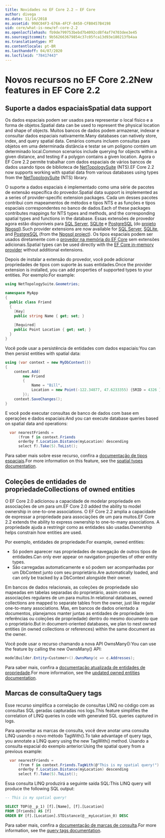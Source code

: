 ```yaml
---
title: Novidades no EF Core 2.2 – EF Core
author: divega
ms.date: 11/14/2018
ms.assetid: 998C04F3-676A-4FCF-8450-CFB0457B4198
uid: core/what-is-new/ef-core-2.2
ms.openlocfilehash: fb9de799753bebd7b4092cd8f4af74703dee3e45
ms.sourcegitcommit: 9b562663679854c37c05fca13d93e180213fb4aa
ms.translationtype: MT
ms.contentlocale: pt-BR
ms.lasthandoff: 04/07/2020
ms.locfileid: "78417443"
---
```

# <a name="new-features-in-ef-core-22"></a><span data-ttu-id="794df-102">Novos recursos no EF Core 2.2</span><span class="sxs-lookup"><span data-stu-id="794df-102">New features in EF Core 2.2</span></span>

## <a name="spatial-data-support"></a><span data-ttu-id="794df-103">Suporte a dados espaciais</span><span class="sxs-lookup"><span data-stu-id="794df-103">Spatial data support</span></span>

<span data-ttu-id="794df-104">Os dados espaciais podem ser usados para representar o local físico e a forma de objetos.</span><span class="sxs-lookup"><span data-stu-id="794df-104">Spatial data can be used to represent the physical location and shape of objects.</span></span>
<span data-ttu-id="794df-105">Muitos bancos de dados podem armazenar, indexar e consultar dados espaciais nativamente.</span><span class="sxs-lookup"><span data-stu-id="794df-105">Many databases can natively store, index, and query spatial data.</span></span>
<span data-ttu-id="794df-106">Cenários comuns incluem consultas para objetos em uma determinada distância e testar se um polígono contém um determinado local.</span><span class="sxs-lookup"><span data-stu-id="794df-106">Common scenarios include querying for objects within a given distance, and testing if a polygon contains a given location.</span></span>
<span data-ttu-id="794df-107">Agora o EF Core 2.2 permite trabalhar com dados espaciais de vários bancos de dados usando tipos de biblioteca de [NetTopologySuite](https://github.com/NetTopologySuite/NetTopologySuite) (NTS).</span><span class="sxs-lookup"><span data-stu-id="794df-107">EF Core 2.2 now supports working with spatial data from various databases using types from the [NetTopologySuite](https://github.com/NetTopologySuite/NetTopologySuite) (NTS) library.</span></span>

<span data-ttu-id="794df-108">O suporte a dados espaciais é implementado como uma série de pacotes de extensão específica do provedor.</span><span class="sxs-lookup"><span data-stu-id="794df-108">Spatial data support is implemented as a series of provider-specific extension packages.</span></span>
<span data-ttu-id="794df-109">Cada um desses pacotes contribui com mapeamentos de métodos e tipos NTS e as funções e tipos espaciais correspondentes no banco de dados.</span><span class="sxs-lookup"><span data-stu-id="794df-109">Each of these packages contributes mappings for NTS types and methods, and the corresponding spatial types and functions in the database.</span></span>
<span data-ttu-id="794df-110">Essas extensões de provedor agora estão disponíveis para [SQL Server](https://www.nuget.org/packages/Microsoft.EntityFrameworkCore.SqlServer.NetTopologySuite/), [SQLite](https://www.nuget.org/packages/Microsoft.EntityFrameworkCore.Sqlite.NetTopologySuite/) e [PostgreSQL](https://www.nuget.org/packages/Npgsql.EntityFrameworkCore.PostgreSQL.NetTopologySuite/) (do [projeto Npgsql](https://www.npgsql.org/)).</span><span class="sxs-lookup"><span data-stu-id="794df-110">Such provider extensions are now available for [SQL Server](https://www.nuget.org/packages/Microsoft.EntityFrameworkCore.SqlServer.NetTopologySuite/), [SQLite](https://www.nuget.org/packages/Microsoft.EntityFrameworkCore.Sqlite.NetTopologySuite/), and [PostgreSQL](https://www.nuget.org/packages/Npgsql.EntityFrameworkCore.PostgreSQL.NetTopologySuite/) (from the [Npgsql project](https://www.npgsql.org/)).</span></span>
<span data-ttu-id="794df-111">Os tipos espaciais podem ser usados diretamente com o [provedor na memória do EF Core](xref:core/providers/in-memory/index) sem extensões adicionais.</span><span class="sxs-lookup"><span data-stu-id="794df-111">Spatial types can be used directly with the [EF Core in-memory provider](xref:core/providers/in-memory/index) without additional extensions.</span></span>

<span data-ttu-id="794df-112">Depois de instalar a extensão do provedor, você pode adicionar propriedades de tipos com suporte às suas entidades.</span><span class="sxs-lookup"><span data-stu-id="794df-112">Once the provider extension is installed, you can add properties of supported types to your entities.</span></span> <span data-ttu-id="794df-113">Por exemplo:</span><span class="sxs-lookup"><span data-stu-id="794df-113">For example:</span></span>

``` csharp
using NetTopologySuite.Geometries;

namespace MyApp
{
  public class Friend
  {
    [Key]
    public string Name { get; set; }
  
    [Required]
    public Point Location { get; set; }
  }
}
```

<span data-ttu-id="794df-114">Você pode usar a persistência de entidades com dados espaciais:</span><span class="sxs-lookup"><span data-stu-id="794df-114">You can then persist entities with spatial data:</span></span>

``` csharp
using (var context = new MyDbContext())
{
    context.Add(
        new Friend
        {
            Name = "Bill",
            Location = new Point(-122.34877, 47.6233355) {SRID = 4326 }
        });
    context.SaveChanges();
}
```

<span data-ttu-id="794df-115">E você pode executar consultas de banco de dados com base em operações e dados espaciais:</span><span class="sxs-lookup"><span data-stu-id="794df-115">And you can execute database queries based on spatial data and operations:</span></span>

``` csharp
  var nearestFriends =
      (from f in context.Friends
      orderby f.Location.Distance(myLocation) descending
      select f).Take(5).ToList();
```

<span data-ttu-id="794df-116">Para saber mais sobre esse recurso, confira a [documentação de tipos espaciais](xref:core/modeling/spatial).</span><span class="sxs-lookup"><span data-stu-id="794df-116">For more information on this feature, see the [spatial types documentation](xref:core/modeling/spatial).</span></span>

## <a name="collections-of-owned-entities"></a><span data-ttu-id="794df-117">Coleções de entidades de propriedade</span><span class="sxs-lookup"><span data-stu-id="794df-117">Collections of owned entities</span></span>

<span data-ttu-id="794df-118">O EF Core 2.0 adicionou a capacidade de modelar propriedade em associações de um para um.</span><span class="sxs-lookup"><span data-stu-id="794df-118">EF Core 2.0 added the ability to model ownership in one-to-one associations.</span></span>
<span data-ttu-id="794df-119">O EF Core 2.2 amplia a capacidade de expressar a propriedade para associações de um para muitos.</span><span class="sxs-lookup"><span data-stu-id="794df-119">EF Core 2.2 extends the ability to express ownership to one-to-many associations.</span></span>
<span data-ttu-id="794df-120">A propriedade ajuda a restringir como as entidades são usadas.</span><span class="sxs-lookup"><span data-stu-id="794df-120">Ownership helps constrain how entities are used.</span></span>

<span data-ttu-id="794df-121">Por exemplo, entidades de propriedade:</span><span class="sxs-lookup"><span data-stu-id="794df-121">For example, owned entities:</span></span>

- <span data-ttu-id="794df-122">Só podem aparecer nas propriedades de navegação de outros tipos de entidades.</span><span class="sxs-lookup"><span data-stu-id="794df-122">Can only ever appear on navigation properties of other entity types.</span></span>
- <span data-ttu-id="794df-123">São carregadas automaticamente e só podem ser acompanhadas por um DbContext junto com seu proprietário.</span><span class="sxs-lookup"><span data-stu-id="794df-123">Are automatically loaded, and can only be tracked by a DbContext alongside their owner.</span></span>

<span data-ttu-id="794df-124">Em bancos de dados relacionais, as coleções de propriedade são mapeadas em tabelas separadas do proprietário, assim como as associações regulares de um para muitos.</span><span class="sxs-lookup"><span data-stu-id="794df-124">In relational databases, owned collections are mapped to separate tables from the owner, just like regular one-to-many associations.</span></span>
<span data-ttu-id="794df-125">Mas, em bancos de dados orientado a documentos, planejamos manter juntas as entidades de propriedade (em referências ou coleções de propriedade) dentro do mesmo documento que o proprietário.</span><span class="sxs-lookup"><span data-stu-id="794df-125">But in document-oriented databases, we plan to nest owned entities (in owned collections or references) within the same document as the owner.</span></span>

<span data-ttu-id="794df-126">Você pode usar o recurso chamando a nova API OwnsMany():</span><span class="sxs-lookup"><span data-stu-id="794df-126">You can use the feature by calling the new OwnsMany() API:</span></span>

``` csharp
modelBuilder.Entity<Customer>().OwnsMany(c => c.Addresses);
```

<span data-ttu-id="794df-127">Para saber mais, confira a [documentação atualizada de entidades de propriedade](xref:core/modeling/owned-entities#collections-of-owned-types).</span><span class="sxs-lookup"><span data-stu-id="794df-127">For more information, see the [updated owned entities documentation](xref:core/modeling/owned-entities#collections-of-owned-types).</span></span>

## <a name="query-tags"></a><span data-ttu-id="794df-128">Marcas de consulta</span><span class="sxs-lookup"><span data-stu-id="794df-128">Query tags</span></span>

<span data-ttu-id="794df-129">Esse recurso simplifica a correlação de consultas LINQ no código com as consultas SQL geradas capturadas nos logs.</span><span class="sxs-lookup"><span data-stu-id="794df-129">This feature simplifies the correlation of LINQ queries in code with generated SQL queries captured in logs.</span></span>

<span data-ttu-id="794df-130">Para aproveitar as marcas de consulta, você deve anotar uma consulta LINQ usando o novo método TagWith().</span><span class="sxs-lookup"><span data-stu-id="794df-130">To take advantage of query tags, you annotate a LINQ query using the new TagWith() method.</span></span>
<span data-ttu-id="794df-131">Usando a consulta espacial do exemplo anterior:</span><span class="sxs-lookup"><span data-stu-id="794df-131">Using the spatial query from a previous example:</span></span>

``` csharp
  var nearestFriends =
      (from f in context.Friends.TagWith(@"This is my spatial query!")
      orderby f.Location.Distance(myLocation) descending
      select f).Take(5).ToList();
```

<span data-ttu-id="794df-132">Essa consulta LINQ produzirá a seguinte saída SQL:</span><span class="sxs-lookup"><span data-stu-id="794df-132">This LINQ query will produce the following SQL output:</span></span>

``` sql
-- This is my spatial query!

SELECT TOP(@__p_1) [f].[Name], [f].[Location]
FROM [Friends] AS [f]
ORDER BY [f].[Location].STDistance(@__myLocation_0) DESC
```

<span data-ttu-id="794df-133">Para saber mais, confira a [documentação de marcas de consulta](xref:core/querying/tags).</span><span class="sxs-lookup"><span data-stu-id="794df-133">For more information, see the [query tags documentation](xref:core/querying/tags).</span></span>
